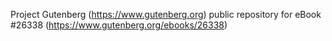 Project Gutenberg (https://www.gutenberg.org) public repository for eBook #26338 (https://www.gutenberg.org/ebooks/26338)
